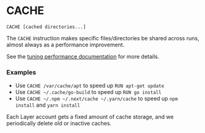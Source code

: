 # CACHE 

`CACHE [cached directories...]`

The `CACHE` instruction makes specific files/directories be shared across runs, almost always as a performance improvement.

See the [tuning performance documentation](/docs/tuning-performance) for more details.

### Examples

- Use `CACHE /var/cache/apt` to speed up `RUN apt-get update`
- Use `CACHE ~/.cache/go-build` to speed up `RUN go install`
- Use `CACHE ~/.npm ~/.next/cache ~/.yarn/cache` to speed up `npm install` and `yarn install`

Each Layer account gets a fixed amount of cache storage, and we periodically delete old or inactive caches.
